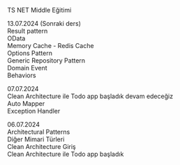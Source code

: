 TS NET Middle Eğitimi

13.07.2024 (Sonraki ders)  
Result pattern  
OData  
Memory Cache - Redis Cache  
Options Pattern  
Generic Repository Pattern   
Domain Event  
Behaviors  

07.07.2024  
Clean Architecture ile Todo app başladık devam edeceğiz  
Auto Mapper  
Exception Handler  

06.07.2024   
Architectural Patterns  
Diğer Mimari Türleri  
Clean Architecture Giriş  
Clean Architecture ile Todo app başladık  
